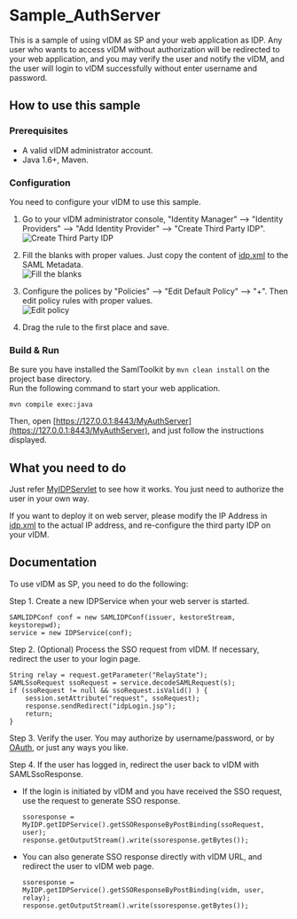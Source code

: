 
# Sample_AuthServer

This is a sample of using vIDM as SP and your web application as IDP. Any user who wants to
access vIDM without authorization will be redirected to your web application, and you 
may verify the user and notify the vIDM, and the user will login to vIDM successfully
without enter username and password.

## How to use this sample

### Prerequisites

* A valid vIDM administrator account.
* Java 1.6+, Maven.

### Configuration

You need to configure your vIDM to use this sample.  

1. Go to your vIDM administrator console, "Identity Manager" --> "Identity Providers"
--> "Add Identity Provider" --> "Create Third Party IDP".  
![Create Third Party IDP](webapp/img/idp_config_step1.png)

2. Fill the blanks with proper values. Just copy the content of [idp.xml](webapp/idp.xml) to the 
SAML Metadata.  
![Fill the blanks](webapp/img/idp_config_step2.png)

3. Configure the polices by "Policies" --> "Edit Default Policy" --> 
"+". Then edit policy rules with proper values.  
![Edit policy](webapp/img/idp_config_step6.png)

4. Drag the rule to the first place and save.

### Build & Run

Be sure you have installed the SamlToolkit by `mvn clean install` on the project base directory.  
Run the following command to start your web application.
```
mvn compile exec:java
```
Then, open [https://127.0.0.1:8443/MyAuthServer](https://127.0.0.1:8443/MyAuthServer), and just
follow the instructions displayed.

## What you need to do

Just refer [MyIDPServlet](src/main/java/com/omnissa/eucenablement/sample/servlet/MyIDPServlet.java) 
to see how it works. You just need to authorize the user in your own way.

If you want to deploy it on web server, please modify the IP Address in [idp.xml](webapp/idp.xml#L66) 
to the actual IP address, and re-configure the third party IDP on your vIDM.

## Documentation

To use vIDM as SP, you need to do the following:

Step 1. Create a new IDPService when your web server is started.
```
SAMLIDPConf conf = new SAMLIDPConf(issuer, kestoreStream, keystorepwd);
service = new IDPService(conf);
```

Step 2. (Optional) Process the SSO request from vIDM.
If necessary, redirect the user to your login page.
```
String relay = request.getParameter("RelayState");
SAMLSsoRequest ssoRequest = service.decodeSAMLRequest(s);
if (ssoRequest != null && ssoRequest.isValid() ) {
    session.setAttribute("request", ssoRequest);
    response.sendRedirect("idpLogin.jsp");
    return;
}
```

Step 3. Verify the user. You may authorize by username/password, or by [OAuth](../Sample_ServerOAuth),
or just any ways you like.

Step 4. If the user has logged in, redirect the user back to vIDM with SAMLSsoResponse.
* If the login is initiated by vIDM and you have received the SSO request,
use the request to generate SSO response.
    ```
    ssoresponse = MyIDP.getIDPService().getSSOResponseByPostBinding(ssoRequest, user);
    response.getOutputStream().write(ssoresponse.getBytes());
    ```
* You can also generate SSO response directly with vIDM URL, and redirect the user to vIDM web page.
    ```
    ssoresponse = MyIDP.getIDPService().getSSOResponseByPostBinding(vidm, user, relay);
    response.getOutputStream().write(ssoresponse.getBytes());	
    ```
